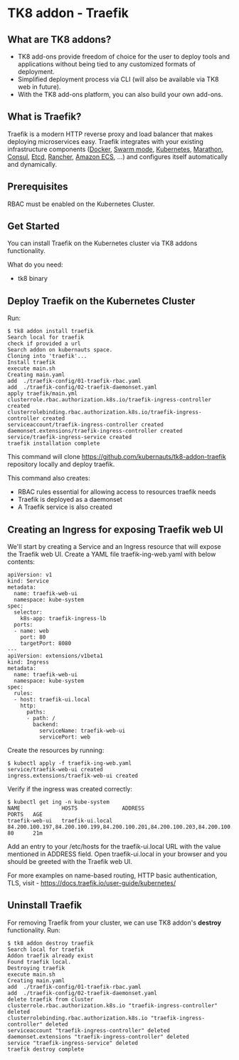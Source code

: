 # TK8 addon - Traefik

## What are TK8 addons?

- TK8 add-ons provide freedom of choice for the user to deploy tools and applications without being tied to any customized formats of deployment.
- Simplified deployment process via CLI (will also be available via TK8 web in future).
- With the TK8 add-ons platform, you can also build your own add-ons.

## What is Traefik?

Traefik is a modern HTTP reverse proxy and load balancer that makes deploying microservices easy. Traefik integrates with your existing infrastructure components ([Docker](https://www.docker.com/), [Swarm mode](https://docs.docker.com/engine/swarm/), [Kubernetes](https://kubernetes.io/), [Marathon](https://mesosphere.github.io/marathon/), [Consul](https://www.consul.io/), [Etcd](https://etcd.io/), [Rancher](https://rancher.com/), [Amazon ECS](https://aws.amazon.com/ecs/), ...) and configures itself automatically and dynamically.

## Prerequisites

RBAC must be enabled on the Kubernetes Cluster.

## Get Started

You can install Traefik on the Kubernetes cluster via TK8 addons functionality.

What do you need:
- tk8 binary

## Deploy Traefik on the Kubernetes Cluster

Run:
```
$ tk8 addon install traefik
Search local for traefik
check if provided a url
Search addon on kubernauts space.
Cloning into 'traefik'...
Install traefik
execute main.sh
Creating main.yaml
add  ./traefik-config/01-traefik-rbac.yaml
add  ./traefik-config/02-traefik-daemonset.yaml
apply traefik/main.yml
clusterrole.rbac.authorization.k8s.io/traefik-ingress-controller created
clusterrolebinding.rbac.authorization.k8s.io/traefik-ingress-controller created
serviceaccount/traefik-ingress-controller created
daemonset.extensions/traefik-ingress-controller created
service/traefik-ingress-service created
traefik installation complete
```
This command will clone https://github.com/kubernauts/tk8-addon-traefik repository locally and deploy traefik.

This command also creates:
- RBAC rules essential for allowing access to resources traefik needs
- Traefik is deployed as a daemonset
- A Traefik service is also created

## Creating an Ingress for exposing Traefik web UI

We'll start by creating a Service and an Ingress resource that will expose the Traefik web UI. Create a YAML file traefik-ing-web.yaml with below contents:
```
apiVersion: v1
kind: Service
metadata:
  name: traefik-web-ui
  namespace: kube-system
spec:
  selector:
    k8s-app: traefik-ingress-lb
  ports:
  - name: web
    port: 80
    targetPort: 8080
---
apiVersion: extensions/v1beta1
kind: Ingress
metadata:
  name: traefik-web-ui
  namespace: kube-system
spec:
  rules:
  - host: traefik-ui.local
    http:
      paths:
      - path: /
        backend:
          serviceName: traefik-web-ui
          servicePort: web
```

Create the resources by running:
```
$ kubectl apply -f traefik-ing-web.yaml
service/traefik-web-ui created
ingress.extensions/traefik-web-ui created
```

Verify if the ingress was created correctly:
```
$ kubectl get ing -n kube-system
NAME             HOSTS              ADDRESS                                                                      PORTS   AGE
traefik-web-ui   traefik-ui.local   84.200.100.197,84.200.100.199,84.200.100.201,84.200.100.203,84.200.100.205   80      21m
```

Add an entry to your /etc/hosts for the traefik-ui.local URL with the value mentioned in ADDRESS field. Open traefik-ui.local in your browser and you should be greeted with the Traefik web UI.

For more examples on name-based routing, HTTP basic authentication, TLS, visit - https://docs.traefik.io/user-guide/kubernetes/

## Uninstall Traefik

For removing Traefik from your cluster, we can use TK8 addon's **destroy** functionality. Run:
```
$ tk8 addon destroy traefik
Search local for traefik
Addon traefik already exist
Found traefik local.
Destroying traefik
execute main.sh
Creating main.yaml
add  ./traefik-config/01-traefik-rbac.yaml
add  ./traefik-config/02-traefik-daemonset.yaml
delete traefik from cluster
clusterrole.rbac.authorization.k8s.io "traefik-ingress-controller" deleted
clusterrolebinding.rbac.authorization.k8s.io "traefik-ingress-controller" deleted
serviceaccount "traefik-ingress-controller" deleted
daemonset.extensions "traefik-ingress-controller" deleted
service "traefik-ingress-service" deleted
traefik destroy complete
```
